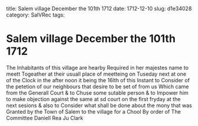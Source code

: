 title: Salem village December the 101th 1712
date: 1712-12-10
slug: d1e34028
category: SalVRec
tags: 


<div markdown class="doc" id="d1e34028">


# Salem village December the 101th 1712 

The Inhabitants of this village are hearby Required in her majestes name to meett Togeather at their usuall place of meetteing on Tuseday next at one of the Clock in the after noon it being the 16lth of this Instant to Consider of the petetion of our neighbours that desire to be set of from us Which came from the Generall Court & to Chuse some sutable person & to Impower him to make objection against the same at sd court on the first fryday at the next sesions & also to Consider what shall be done about the mony that was Granted by the Town of Salem to the village for a Chool By order of The Committee Daniell Rea Ju Clark
</div>